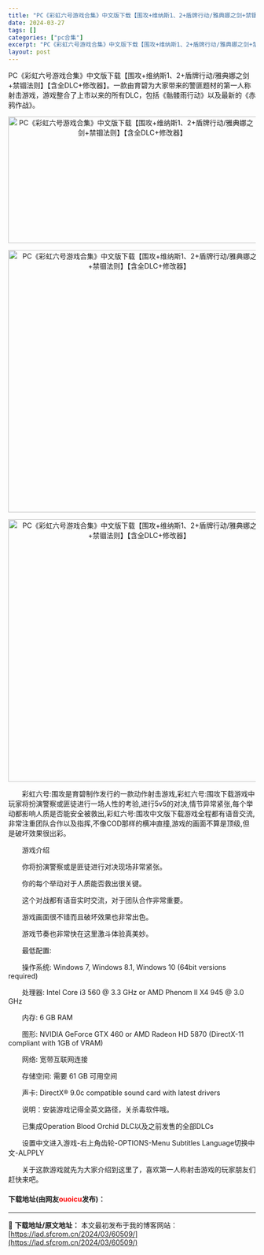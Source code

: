 ```yaml
---
title: "PC《彩虹六号游戏合集》中文版下载【围攻+维纳斯1、2+盾牌行动/雅典娜之剑+禁锢法则】【含全DLC+修改器】"
date: 2024-03-27
tags: []
categories: ["pc合集"]
excerpt: "PC《彩虹六号游戏合集》中文版下载【围攻+维纳斯1、2+盾牌行动/雅典娜之剑+禁锢法则】【含全DLC+修改器】。一款由育碧为大家带来的警匪题材的第一人称射击游戏，游戏整合了上市以来的所有DLC，包括《骷髅雨行动》以及最新的《赤鸦作战》。 　　彩虹六号:围攻是育碧制作发行的一款动作射击游戏,彩虹六号:&hellip;"
layout: post
---
```


 <p>PC《彩虹六号游戏合集》中文版下载【围攻+维纳斯1、2+盾牌行动/雅典娜之剑+禁锢法则】【含全DLC+修改器】。一款由育碧为大家带来的警匪题材的第一人称射击游戏，游戏整合了上市以来的所有DLC，包括《骷髅雨行动》以及最新的《赤鸦作战》。</p> <p style="text-align: center;"><img src="https://lad.sfcrom.cn/wp-content/uploads/2024/03/20240327_6603d66c14678.png" style="width: 505px; height: 257px;" alt="PC《彩虹六号游戏合集》中文版下载【围攻+维纳斯1、2+盾牌行动/雅典娜之剑+禁锢法则】【含全DLC+修改器】" /></p> <p align="center"><img align="" border="0" src="https://lad.sfcrom.cn/wp-content/uploads/2024/03/20240327_6603d66c58b5e.webp" width="533" alt="PC《彩虹六号游戏合集》中文版下载【围攻+维纳斯1、2+盾牌行动/雅典娜之剑+禁锢法则】【含全DLC+修改器】" /></p> <p align="center"><img align="" border="0" src="https://lad.sfcrom.cn/wp-content/uploads/2024/03/20240327_6603d66cb230b.webp" width="533" alt="PC《彩虹六号游戏合集》中文版下载【围攻+维纳斯1、2+盾牌行动/雅典娜之剑+禁锢法则】【含全DLC+修改器】" /></p> <p>　　彩虹六号:围攻是育碧制作发行的一款动作射击游戏,彩虹六号:围攻下载游戏中玩家将扮演警察或匪徒进行一场人性的考验,进行5v5的对决,情节异常紧张,每个举动都影响人质是否能安全被救出,彩虹六号:围攻中文版下载游戏全程都有语音交流,非常注重团队合作以及指挥,不像COD那样的横冲直撞,游戏的画面不算是顶级,但是破坏效果很出彩。</p> <p>　　游戏介绍</p> <p>　　你将扮演警察或是匪徒进行对决现场非常紧张。</p> <p>　　你的每个举动对于人质能否救出很关键。</p> <p>　　这个对战都有语音实时交流，对于团队合作非常重要。</p> <p>　　游戏画面很不错而且破坏效果也非常出色。</p> <p>　　游戏节奏也非常快在这里激斗体验真美妙。</p> <p>　　最低配置:</p> <p>　　操作系统: Windows 7, Windows 8.1, Windows 10 (64bit versions required)</p> <p>　　处理器: Intel Core i3 560 @ 3.3 GHz or AMD Phenom II X4 945 @ 3.0 GHz</p> <p>　　内存: 6 GB RAM</p> <p>　　图形: NVIDIA GeForce GTX 460 or AMD Radeon HD 5870 (DirectX-11 compliant with 1GB of VRAM)</p> <p>　　网络: 宽带互联网连接</p> <p>　　存储空间: 需要 61 GB 可用空间</p> <p>　　声卡: DirectX&reg; 9.0c compatible sound card with latest drivers</p> <p>　　说明：安装游戏记得全英文路径，关杀毒软件哦。</p> <p>　　已集成Operation Blood Orchid DLC以及之前发售的全部DLCs</p> <p>　　设置中文进入游戏-右上角齿轮-OPTIONS-Menu Subtitles Language切换中文-ALPPLY</p> <p>　　关于这款游戏就先为大家介绍到这里了，喜欢第一人称射击游戏的玩家朋友们赶快来吧。</p> <p><h4>下载地址(由网友<font color="red">ouoicu</font>发布)：</h4></p> 

---
📖 **下载地址/原文地址：** 本文最初发布于我的博客网站：[https://lad.sfcrom.cn/2024/03/60509/](https://lad.sfcrom.cn/2024/03/60509/)
